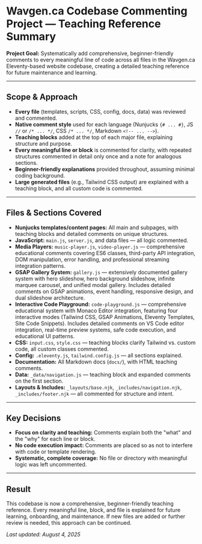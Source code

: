 # Wavgen.ca Codebase Commenting Project — Teaching Reference Summary

**Project Goal:**
Systematically add comprehensive, beginner-friendly comments to every meaningful line of code across all files in the Wavgen.ca Eleventy-based website codebase, creating a detailed teaching reference for future maintenance and learning.

---

## Scope & Approach
- **Every file** (templates, scripts, CSS, config, docs, data) was reviewed and commented.
- **Native comment style** used for each language (Nunjucks `{# ... #}`, JS `//` or `/* ... */`, CSS `/* ... */`, Markdown `<!-- ... -->`).
- **Teaching blocks** added at the top of each major file, explaining structure and purpose.
- **Every meaningful line or block** is commented for clarity, with repeated structures commented in detail only once and a note for analogous sections.
- **Beginner-friendly explanations** provided throughout, assuming minimal coding background.
- **Large generated files** (e.g., Tailwind CSS output) are explained with a teaching block, and all custom code is commented.

---

## Files & Sections Covered
- **Nunjucks templates/content pages:** All main and subpages, with teaching blocks and detailed comments on unique structures.
- **JavaScript:** `main.js`, `server.js`, and data files — all logic commented.
- **Media Players:** `music-player.js`, `video-player.js` — comprehensive educational comments covering ES6 classes, third-party API integration, DOM manipulation, error handling, and professional streaming integration patterns.
- **GSAP Gallery System:** `gallery.js` — extensively documented gallery system with hero slideshow, hero background slideshow, infinite marquee carousel, and unified modal gallery. Includes detailed comments on GSAP animations, event handling, responsive design, and dual slideshow architecture.
- **Interactive Code Playground:** `code-playground.js` — comprehensive educational system with Monaco Editor integration, featuring four interactive modes (Tailwind CSS, GSAP Animations, Eleventy Templates, Site Code Snippets). Includes detailed comments on VS Code editor integration, real-time preview systems, safe code execution, and educational UI patterns.
- **CSS:** `input.css`, `style.css` — teaching blocks clarify Tailwind vs. custom code, all custom classes commented.
- **Config:** `.eleventy.js`, `tailwind.config.js` — all sections explained.
- **Documentation:** All Markdown docs (`docs/`), with HTML teaching comments.
- **Data:** `_data/navigation.js` — teaching block and expanded comments on the first section.
- **Layouts & Includes:** `_layouts/base.njk`, `_includes/navigation.njk`, `_includes/footer.njk` — all commented for structure and intent.

---

## Key Decisions
- **Focus on clarity and teaching:** Comments explain both the "what" and the "why" for each line or block.
- **No code execution impact:** Comments are placed so as not to interfere with code or template rendering.
- **Systematic, complete coverage:** No file or directory with meaningful logic was left uncommented.

---

## Result
This codebase is now a comprehensive, beginner-friendly teaching reference. Every meaningful line, block, and file is explained for future learning, onboarding, and maintenance. If new files are added or further review is needed, this approach can be continued.

*Last updated: August 4, 2025*
